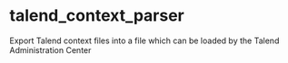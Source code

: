 talend_context_parser
=====================

Export Talend context files into a file which can be loaded by the Talend Administration Center
